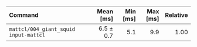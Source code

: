 | Command | Mean [ms] | Min [ms] | Max [ms] | Relative |
|:---|---:|---:|---:|---:|
| `mattcl/004_giant_squid input-mattcl` | 6.5 ± 0.7 | 5.1 | 9.9 | 1.00 |
